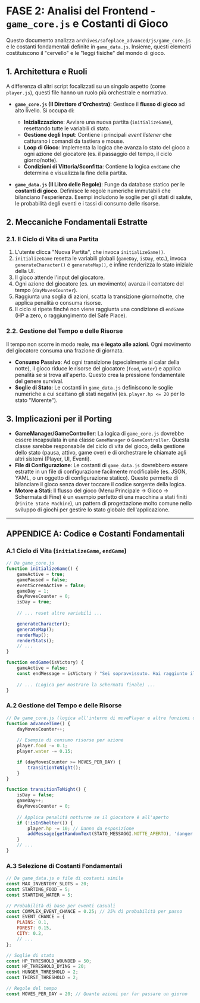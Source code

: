 # FASE 2: Analisi del Frontend - `game_core.js` e Costanti di Gioco

Questo documento analizza `archives/safeplace_advanced/js/game_core.js` e le costanti fondamentali definite in `game_data.js`. Insieme, questi elementi costituiscono il "cervello" e le "leggi fisiche" del mondo di gioco.

## 1. Architettura e Ruoli

A differenza di altri script focalizzati su un singolo aspetto (come `player.js`), questi file hanno un ruolo più orchestrale e normativo.

*   **`game_core.js` (Il Direttore d'Orchestra)**: Gestisce il **flusso di gioco** ad alto livello. Si occupa di:
    *   **Inizializzazione**: Avviare una nuova partita (`initializeGame`), resettando tutte le variabili di stato.
    *   **Gestione degli Input**: Contiene i principali *event listener* che catturano i comandi da tastiera e mouse.
    *   **Loop di Gioco**: Implementa la logica che avanza lo stato del gioco a ogni azione del giocatore (es. il passaggio del tempo, il ciclo giorno/notte).
    *   **Condizioni di Vittoria/Sconfitta**: Contiene la logica `endGame` che determina e visualizza la fine della partita.

*   **`game_data.js` (Il Libro delle Regole)**: Funge da database statico per le **costanti di gioco**. Definisce le regole numeriche immutabili che bilanciano l'esperienza. Esempi includono le soglie per gli stati di salute, le probabilità degli eventi e i tassi di consumo delle risorse.

## 2. Meccaniche Fondamentali Estratte

### 2.1. Il Ciclo di Vita di una Partita

1.  L'utente clicca "Nuova Partita", che invoca `initializeGame()`.
2.  `initializeGame` resetta le variabili globali (`gameDay`, `isDay`, etc.), invoca `generateCharacter()` e `generateMap()`, e infine renderizza lo stato iniziale della UI.
3.  Il gioco attende l'input del giocatore.
4.  Ogni azione del giocatore (es. un movimento) avanza il contatore del tempo (`dayMovesCounter`).
5.  Raggiunta una soglia di azioni, scatta la transizione giorno/notte, che applica penalità o consuma risorse.
6.  Il ciclo si ripete finché non viene raggiunta una condizione di `endGame` (HP a zero, o raggiungimento del Safe Place).

### 2.2. Gestione del Tempo e delle Risorse

Il tempo non scorre in modo reale, ma è **legato alle azioni**. Ogni movimento del giocatore consuma una frazione di giornata.

*   **Consumo Passivo**: Ad ogni transizione (specialmente al calar della notte), il gioco riduce le risorse del giocatore (`food`, `water`) e applica penalità se si trova all'aperto. Questo crea la pressione fondamentale del genere survival.
*   **Soglie di Stato**: Le costanti in `game_data.js` definiscono le soglie numeriche a cui scattano gli stati negativi (es. `player.hp <= 20` per lo stato "Morente").

## 3. Implicazioni per il Porting

*   **GameManager/GameController**: La logica di `game_core.js` dovrebbe essere incapsulata in una classe `GameManager` o `GameController`. Questa classe sarebbe responsabile del ciclo di vita del gioco, della gestione dello stato (pausa, attivo, game over) e di orchestrare le chiamate agli altri sistemi (Player, UI, Eventi).
*   **File di Configurazione**: Le costanti di `game_data.js` dovrebbero essere estratte in un file di configurazione facilmente modificabile (es. JSON, YAML, o un oggetto di configurazione statico). Questo permette di bilanciare il gioco senza dover toccare il codice sorgente della logica.
*   **Motore a Stati**: Il flusso del gioco (Menu Principale -> Gioco -> Schermata di Fine) è un esempio perfetto di una macchina a stati finiti (`Finite State Machine`), un pattern di progettazione molto comune nello sviluppo di giochi per gestire lo stato globale dell'applicazione.

---

## APPENDICE A: Codice e Costanti Fondamentali

### A.1 Ciclo di Vita (`initializeGame`, `endGame`)

```javascript
// Da game_core.js
function initializeGame() {
    gameActive = true;
    gamePaused = false;
    eventScreenActive = false;
    gameDay = 1;
    dayMovesCounter = 0;
    isDay = true;
    
    // ... reset altre variabili ...

    generateCharacter();
    generateMap();
    renderMap();
    renderStats();
    // ...
}

function endGame(isVictory) {
    gameActive = false;
    const endMessage = isVictory ? "Sei sopravvissuto. Hai raggiunto il Safe Place." : "La tua avventura finisce qui. Il mondo post-apocalittico non perdona.";
    
    // ... (Logica per mostrare la schermata finale) ...
}
```

### A.2 Gestione del Tempo e delle Risorse

```javascript
// Da game_core.js (logica all'interno di movePlayer e altre funzioni di avanzamento tempo)
function advanceTime() {
    dayMovesCounter++;
    
    // Esempio di consumo risorse per azione
    player.food -= 0.1; 
    player.water -= 0.15;

    if (dayMovesCounter >= MOVES_PER_DAY) {
        transitionToNight();
    }
}

function transitionToNight() {
    isDay = false;
    gameDay++;
    dayMovesCounter = 0;
    
    // Applica penalità notturne se il giocatore è all'aperto
    if (!isInShelter()) {
        player.hp -= 10; // Danno da esposizione
        addMessage(getRandomText(STATO_MESSAGGI.NOTTE_APERTO), 'danger');
    }
    // ...
}
```

### A.3 Selezione di Costanti Fondamentali

```javascript
// Da game_data.js o file di costanti simile
const MAX_INVENTORY_SLOTS = 20;
const STARTING_FOOD = 5;
const STARTING_WATER = 5;

// Probabilità di base per eventi casuali
const COMPLEX_EVENT_CHANCE = 0.25; // 25% di probabilità per passo
const EVENT_CHANCE = {
    PLAINS: 0.1,
    FOREST: 0.15,
    CITY: 0.2,
    // ...
};

// Soglie di stato
const HP_THRESHOLD_WOUNDED = 50;
const HP_THRESHOLD_DYING = 20;
const HUNGER_THRESHOLD = 2;
const THIRST_THRESHOLD = 2;

// Regole del tempo
const MOVES_PER_DAY = 20; // Quante azioni per far passare un giorno
``` 